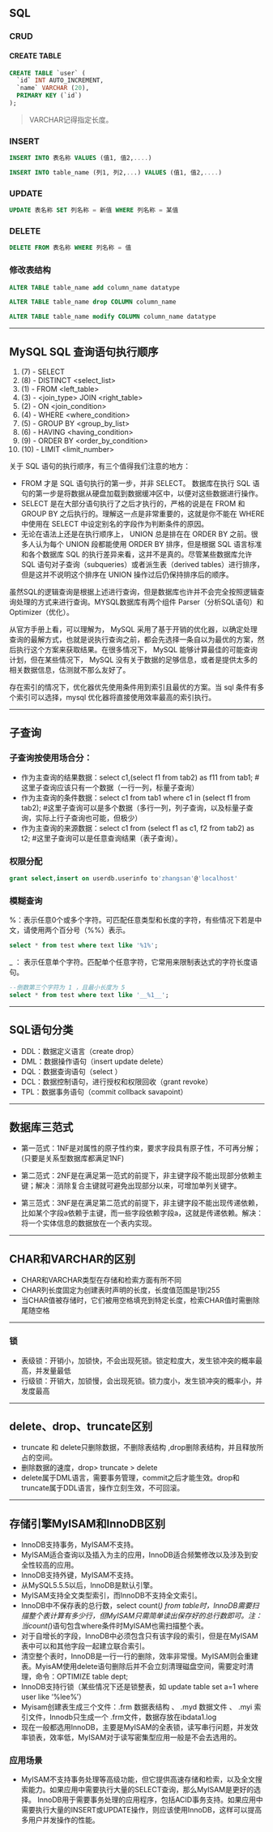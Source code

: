 
## SQL

### CRUD

#### CREATE TABLE
```sql
CREATE TABLE `user` (
  `id` INT AUTO_INCREMENT,
  `name` VARCHAR (20),
  PRIMARY KEY (`id`)
);
```
>VARCHAR记得指定长度。

### INSERT
```sql
INSERT INTO 表名称 VALUES (值1, 值2,....)

INSERT INTO table_name (列1, 列2,...) VALUES (值1, 值2,....)
```

### UPDATE
```sql
UPDATE 表名称 SET 列名称 = 新值 WHERE 列名称 = 某值
```

### DELETE
```sql
DELETE FROM 表名称 WHERE 列名称 = 值
```

### 修改表结构
```sql
ALTER TABLE table_name add column_name datatype

ALTER TABLE table_name drop COLUMN column_name

ALTER TABLE table_name modify COLUMN column_name datatype
```

---

## MySQL SQL 查询语句执行顺序
1. (7) - SELECT
2. (8) - DISTINCT <select_list>
3. (1) - FROM <left_table>
4. (3) - <join_type> JOIN <right_table>
5. (2) - ON <join_condition>
6. (4) - WHERE <where_condition>
7. (5) - GROUP BY <group_by_list>
8. (6) - HAVING <having_condition>
9. (9) - ORDER BY <order_by_condition>
10. (10) - LIMIT <limit_number>

关于 SQL 语句的执行顺序，有三个值得我们注意的地方：

- FROM 才是 SQL 语句执行的第一步，并非 SELECT。 数据库在执行 SQL 语句的第一步是将数据从硬盘加载到数据缓冲区中，以便对这些数据进行操作。
- SELECT 是在大部分语句执行了之后才执行的，严格的说是在 FROM 和 GROUP BY 之后执行的。理解这一点是非常重要的，这就是你不能在 WHERE 中使用在 SELECT 中设定别名的字段作为判断条件的原因。
- 无论在语法上还是在执行顺序上， UNION 总是排在在 ORDER BY 之前。很多人认为每个 UNION 段都能使用 ORDER BY 排序，但是根据 SQL 语言标准和各个数据库 SQL 的执行差异来看，这并不是真的。尽管某些数据库允许 SQL 语句对子查询（subqueries）或者派生表（derived tables）进行排序，但是这并不说明这个排序在 UNION 操作过后仍保持排序后的顺序。

虽然SQL的逻辑查询是根据上述进行查询，但是数据库也许并不会完全按照逻辑查询处理的方式来进行查询。MYSQL数据库有两个组件 Parser（分析SQL语句）和 Optimizer（优化）。

从官方手册上看，可以理解为， MySQL 采用了基于开销的优化器，以确定处理查询的最解方式，也就是说执行查询之前，都会先选择一条自以为最优的方案，然后执行这个方案来获取结果。在很多情况下， MySQL 能够计算最佳的可能查询计划，但在某些情况下， MySQL 没有关于数据的足够信息，或者是提供太多的相关数据信息，估测就不那么友好了。

存在索引的情况下，优化器优先使用条件用到索引且最优的方案。当 sql 条件有多个索引可以选择，mysql 优化器将直接使用效率最高的索引执行。

---

## 子查询
### 子查询按使用场合分：
- 作为主查询的结果数据：select c1,(select f1 from tab2) as f11 from tab1; #这里子查询应该只有一个数据（一行一列，标量子查询）
- 作为主查询的条件数据：select c1 from tab1 where c1 in (select f1 from tab2); #这里子查询可以是多个数据（多行一列，列子查询，以及标量子查询，实际上行子查询也可能，但极少）
- 作为主查询的来源数据：select c1 from (select f1 as c1, f2 from tab2) as t2; #这里子查询可以是任意查询结果（表子查询）。

### 权限分配
```sql
grant select,insert on userdb.userinfo to'zhangsan'@'localhost'
```

### 模糊查询
%：表示任意0个或多个字符。可匹配任意类型和长度的字符，有些情况下若是中文，请使用两个百分号（%%）表示。

```sql
select * from test where text like '%1%';
```

_ ： 表示任意单个字符。匹配单个任意字符，它常用来限制表达式的字符长度语句。
```sql
--倒数第三个字符为 1 ，且最小长度为 5
select * from test where text like '__%1__';
```
---

## SQL语句分类
- DDL：数据定义语言（create drop）
- DML：数据操作语句（insert update delete）
- DQL：数据查询语句（select ）
- DCL：数据控制语句，进行授权和权限回收（grant revoke）
- TPL：数据事务语句（commit collback savapoint）

---

## 数据库三范式
- 第一范式：1NF是对属性的原子性约束，要求字段具有原子性，不可再分解；(只要是关系型数据库都满足1NF)

- 第二范式：2NF是在满足第一范式的前提下，非主键字段不能出现部分依赖主键；解决：消除复合主键就可避免出现部分以来，可增加单列关键字。

- 第三范式：3NF是在满足第二范式的前提下，非主键字段不能出现传递依赖，比如某个字段a依赖于主键，而一些字段依赖字段a，这就是传递依赖。解决：将一个实体信息的数据放在一个表内实现。
  
---

  
## CHAR和VARCHAR的区别
- CHAR和VARCHAR类型在存储和检索方面有所不同
- CHAR列长度固定为创建表时声明的长度，长度值范围是1到255
- 当CHAR值被存储时，它们被用空格填充到特定长度，检索CHAR值时需删除尾随空格

---
  
### 锁
- 表级锁：开销小，加锁快，不会出现死锁。锁定粒度大，发生锁冲突的概率最高，并发量最低
- 行级锁：开销大，加锁慢，会出现死锁。锁力度小，发生锁冲突的概率小，并发度最高
  
---

## delete、drop、truncate区别
- truncate 和 delete只删除数据，不删除表结构 ,drop删除表结构，并且释放所占的空间。
- 删除数据的速度，drop> truncate > delete
- delete属于DML语言，需要事务管理，commit之后才能生效。drop和truncate属于DDL语言，操作立刻生效，不可回滚。

---

## 存储引擎MyISAM和InnoDB区别
- InnoDB支持事务，MyISAM不支持。
- MyISAM适合查询以及插入为主的应用，InnoDB适合频繁修改以及涉及到安全性较高的应用。
- InnoDB支持外键，MyISAM不支持。
- 从MySQL5.5.5以后，InnoDB是默认引擎。
- MyISAM支持全文类型索引，而InnoDB不支持全文索引。
- InnoDB中不保存表的总行数，select count(*) from table时，InnoDB需要扫描整个表计算有多少行，但MyISAM只需简单读出保存好的总行数即可。注：当count(*)语句包含where条件时MyISAM也需扫描整个表。
- 对于自增长的字段，InnoDB中必须包含只有该字段的索引，但是在MyISAM表中可以和其他字段一起建立联合索引。
- 清空整个表时，InnoDB是一行一行的删除，效率非常慢。MyISAM则会重建表。MyisAM使用delete语句删除后并不会立刻清理磁盘空间，需要定时清理，命令：OPTIMIZE table dept;
- InnoDB支持行锁（某些情况下还是锁整表，如 update table set a=1 where user like ‘%lee%’）
- Myisam创建表生成三个文件：.frm 数据表结构 、 .myd 数据文件 、 .myi 索引文件，Innodb只生成一个 .frm文件，数据存放在ibdata1.log
- 现在一般都选用InnoDB，主要是MyISAM的全表锁，读写串行问题，并发效率锁表，效率低，MyISAM对于读写密集型应用一般是不会去选用的。


### 应用场景 
- MyISAM不支持事务处理等高级功能，但它提供高速存储和检索，以及全文搜索能力。如果应用中需要执行大量的SELECT查询，那么MyISAM是更好的选择。
InnoDB用于需要事务处理的应用程序，包括ACID事务支持。如果应用中需要执行大量的INSERT或UPDATE操作，则应该使用InnoDB，这样可以提高多用户并发操作的性能。